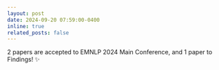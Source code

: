 ```yaml
---
layout: post
date: 2024-09-20 07:59:00-0400
inline: true
related_posts: false
---
```


2 papers are accepted to EMNLP 2024 Main Conference, and 1 paper to Findings! :sparkles:
